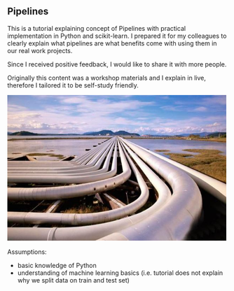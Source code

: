## Pipelines


This is a tutorial explaining concept of Pipelines with practical implementation in Python and scikit-learn.
I prepared it for my colleagues to clearly explain what pipelines are what benefits come with using them in our real work projects.

Since I received positive feedback, I would like to share it with more people.

Originally this content was a workshop materials and I explain in live, therefore I tailored it to be self-study friendly.

<img src="pipeline.jpg" width="500">

Assumptions:
- basic knowledge of Python 
- understanding of machine learning basics (i.e. tutorial does not explain why we split data on train and test set)

